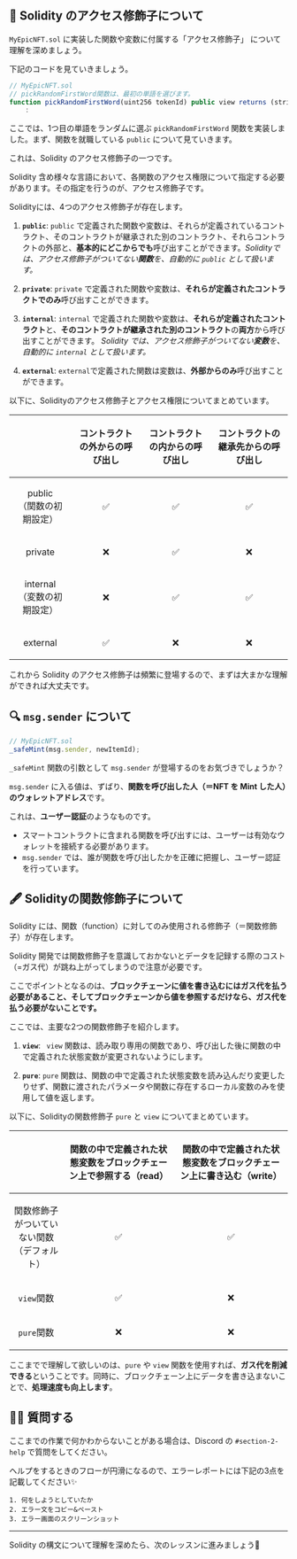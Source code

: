 🎁 Solidity のアクセス修飾子について
------------------

`MyEpicNFT.sol` に実装した関数や変数に付属する「アクセス修飾子」 について理解を深めましょう。

下記のコードを見ていきましょう。

```javascript
// MyEpicNFT.sol
// pickRandomFirstWord関数は、最初の単語を選びます。
function pickRandomFirstWord(uint256 tokenId) public view returns (string memory) {
	:
```

ここでは、1つ目の単語をランダムに選ぶ `pickRandomFirstWord` 関数を実装しました。まず、関数を就職している `public` について見ていきます。

これは、Solidity のアクセス修飾子の一つです。

Solidity 含め様々な言語において、各関数のアクセス権限について指定する必要があります。その指定を行うのが、アクセス修飾子です。

Solidityには、4つのアクセス修飾子が存在します。

1. **`public`**: `public` で定義された関数や変数は、それらが定義されているコントラクト、そのコントラクトが継承された別のコントラクト、それらコントラクトの外部と、**基本的にどこからでも**呼び出すことができます。*Solidityでは、アクセス修飾子がついてない**関数**を、自動的に `public` として扱います。*

2. **`private`**: `private` で定義された関数や変数は、**それらが定義されたコントラクトでのみ**呼び出すことができます。

3. **`internal`**: `internal` で定義された関数や変数は、**それらが定義されたコントラクト**と、**そのコントラクトが継承された別のコントラクト**の**両方**から呼び出すことができます。
*Solidity では、アクセス修飾子がついてない**変数**を、自動的に `internal` として扱います。*

4. **`external`**: `external`で定義された関数は変数は、**外部からのみ**呼び出すことができます。

以下に、Solidityのアクセス修飾子とアクセス権限についてまとめています。


|  |  <p align = center> コントラクトの外からの呼び出し</p> | <p align = center>コントラクトの内からの呼び出し</p>| <p align = center>コントラクトの継承先からの呼び出し</p> |
| ----------- | ----------- |----------- |----------- |
| <p align = center> public<br>（関数の初期設定）</p>|<p align = center> ✅</p>|<p align = center> ✅</p>|<p align = center> ✅</p>|
|  <p align = center> private</p>|<p align = center>❌</p>|<p align = center> ✅</p>|<p align = center>❌</p>|
|  <p align = center> internal<br>（変数の初期設定）</p>|<p align = center>❌</p>|<p align = center> ✅</p>|<p align = center> ✅</p>|
|  <p align = center> external</p>|<p align = center> ✅</p>|<p align = center>❌</p>|<p align = center>❌</p>|


これから Solidity のアクセス修飾子は頻繁に登場するので、まずは大まかな理解ができれば大丈夫です。

🔍 `msg.sender` について
------------------
```javascript
// MyEpicNFT.sol
_safeMint(msg.sender, newItemId);
```
`_safeMint` 関数の引数として `msg.sender` が登場するのをお気づきでしょうか？

`msg.sender` に入る値は、ずばり、**関数を呼び出した人（＝NFT を Mint した人）のウォレットアドレス**です。

これは、**ユーザー認証**のようなものです。
- スマートコントラクトに含まれる関数を呼び出すには、ユーザーは有効なウォレットを接続する必要があります。
- `msg.sender` では、誰が関数を呼び出したかを正確に把握し、ユーザー認証を行っています。

🖋 Solidityの関数修飾子について
------------------

Solidity には、関数（function）に対してのみ使用される修飾子（＝関数修飾子）が存在します。

Solidity 開発では関数修飾子を意識しておかないとデータを記録する際のコスト（=ガス代）が跳ね上がってしまうので注意が必要です。

ここでポイントとなるのは、**ブロックチェーンに値を書き込むにはガス代を払う必要があること、そしてブロックチェーンから値を参照するだけなら、ガス代を払う必要がないことです。**

ここでは、主要な2つの関数修飾子を紹介します。

1. **`view`**: ` view` 関数は、読み取り専用の関数であり、呼び出した後に関数の中で定義された状態変数が変更されないようにします。

2. **`pure`**: `pure` 関数は、関数の中で定義された状態変数を読み込んだり変更したりせず、関数に渡されたパラメータや関数に存在するローカル変数のみを使用して値を返します。

以下に、Solidityの関数修飾子 `pure` と `view` についてまとめています。

|  | <p align = center>関数の中で定義された状態変数をブロックチェーン上で参照する（read）</p> | <p align = center>関数の中で定義された状態変数をブロックチェーン上に書き込む（write）|
| ----------- | ----------- |----------- |
| <p align = center> 関数修飾子がついていない関数<br>（デフォルト）</p>|<p align = center>✅</p>|<p align = center>✅</p>|
|  <p align = center> `view`関数</p>|<p align = center>✅</p>|<p align = center>❌</p>|
| <p align = center> `pure`関数</p>|<p align = center>❌</p>|<p align = center>❌</p>|


ここまでで理解して欲しいのは、`pure` や `view` 関数を使用すれば、**ガス代を削減できる**ということです。同時に、ブロックチェーン上にデータを書き込まないことで、**処理速度も向上します**。

🙋‍♂️ 質問する
-------------------------------------------
ここまでの作業で何かわからないことがある場合は、Discord の `#section-2-help` で質問をしてください。

ヘルプをするときのフローが円滑になるので、エラーレポートには下記の3点を記載してください✨
```
1. 何をしようとしていたか
2. エラー文をコピー&ペースト
3. エラー画面のスクリーンショット
```
-------------------------------------------
Solidity の構文について理解を深めたら、次のレッスンに進みましょう🎉

